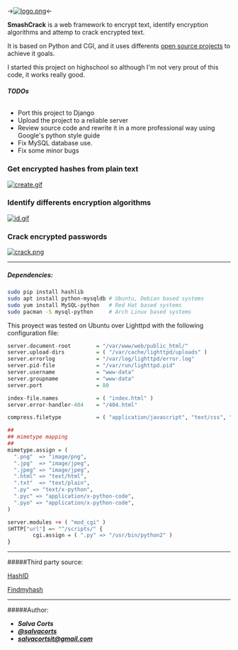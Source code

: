 ->[![logo.png](https://s17.postimg.org/5b2g8mg73/logo.png)](https://postimg.org/image/dgki6s4fv/)<-

**SmashCrack** is a web framework to encrypt text, identify encryption algorithms and attemp to crack encrypted text.

It is based on Python and CGI, and it uses differents [open source projects](#openSource) to achieve it goals.

I started this project on highschool so although I'm not very prout of this code, it works really good.

###### **TODOs**

- Port this project to Django
- Upload the project to a reliable server 
- Review source code and rewrite it in a more professional way using Google's python style guide
- Fix MySQL database use.
- Fix some minor bugs

### Get encrypted hashes from plain text

[![create.gif](https://s14.postimg.org/pdeanv6kx/create.gif)](https://postimg.org/image/w3urxatql/)

### Identify differents encryption algorithms

[![id.gif](https://s14.postimg.org/9gfir5e6p/image.gif)](https://postimg.org/image/57asozax9/)

### Crack encrypted passwords

[![crack.png](https://s12.postimg.org/czdfc8jsd/crack.png)](https://postimg.org/image/kfcoy17hl/)

------

##### Dependencies:

```sh
sudo pip install hashlib
sudo apt install python-mysqldb # Ubuntu, Debian based systems
sudo yum install MySQL-python	# Red Hat based systems
sudo pacman -S mysql-python		# Arch Linux based systems
```

This proyect was tested on Ubuntu over Lighttpd with the following configuration file:

```r
server.document-root        = "/var/www/web/public_html/"
server.upload-dirs          = ( "/var/cache/lighttpd/uploads" )
server.errorlog             = "/var/log/lighttpd/error.log"
server.pid-file             = "/var/run/lighttpd.pid"
server.username             = "www-data"
server.groupname            = "www-data"
server.port                 = 80

index-file.names            = ( "index.html" )
server.error-handler-404    = "/404.html" 

compress.filetype           = ( "application/javascript", "text/css", "text/html", "text/plain" )

##
## mimetype mapping
##
mimetype.assign = (
  ".png"  => "image/png",
  ".jpg"  => "image/jpeg",
  ".jpeg" => "image/jpeg",
  ".html" => "text/html",
  ".txt"  => "text/plain",
  ".py" => "text/x-python",
  ".pyc" => "application/x-python-code",
  ".pyo" => "application/x-python-code",
)

server.modules += ( "mod_cgi" )
$HTTP["url"] =~ "^/scripts/" {
        cgi.assign = ( ".py" => "/usr/bin/python2" )
}
```

------

#####Third party source: <a id="openSource"></a>

[HashID](https://github.com/psypanda/hashID)

[Findmyhash](https://code.google.com/archive/p/findmyhash/)

-----
#####Author:

- ***Salva Corts***
- [***@salvacorts***](https://twitter.com/SalvaCorts)
- ***salvacortsit@gmail.com***
